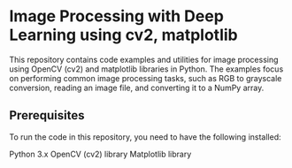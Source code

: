 # Image Processing with Deep Learning using cv2, matplotlib

This repository contains code examples and utilities for image processing using OpenCV (cv2) and matplotlib libraries in Python. The examples focus on performing common image processing tasks, such as RGB to grayscale conversion, reading an image file, and converting it to a NumPy array.

## Prerequisites
To run the code in this repository, you need to have the following installed:

Python 3.x
OpenCV (cv2) library
Matplotlib library

